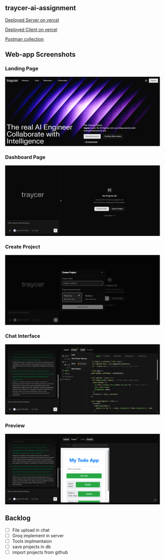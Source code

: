## traycer-ai-assignment

[Deployed Server on vercel](https://traycer-ai-assignment-server.vercel.app) 

[Deployed Client on vercel](https://traycer-ai-assignment.vercel.app)

[Postman collection](https://deeprajbera21-480407.postman.co/workspace/Deepraj-Bera's-Workspace~b535ead7-a26a-4ced-8d36-835752a16051/collection/49016060-71463ba3-9088-4b73-ac1c-fe0ea9ded415?action=share&creator=49016060)

## Web-app Screenshots

### Landing Page
![Landing Page](./assets/landing-page.png)

### Dashboard Page
![Dashboard Page](./assets/dashboard-page.png)

### Create Project
![Create Project](./assets/create-project.png)

### Chat Interface
![Chat Interface](./assets/chat.png)

### Preview
![Preview](./assets/preview.png)

## Backlog

- [ ] File upload in chat
- [ ] Groq implement in server
- [ ] Tools implmentaion
- [ ] save projects in db
- [ ] import projects from github